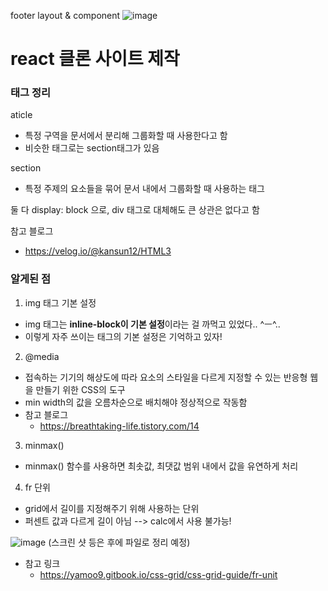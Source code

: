 footer layout & component
![image](https://github.com/Jung-eunwoo/web-frontend-study/assets/136785138/8a84e2ac-ae85-4413-8195-0d0140b753f0)


# react 클론 사이트 제작

### 태그 정리
aticle
- 특정 구역을 문서에서 분리해 그룹화할 때 사용한다고 함
- 비슷한 태그로는 section태그가 있음

section
- 특정 주제의 요소들을 묶어 문서 내에서 그룹화할 때 사용하는 태그

둘 다 display: block 으로, div 태그로 대체해도 큰 상관은 없다고 함

참고 블로그
- https://velog.io/@kansun12/HTML3

### 알게된 점
1. img 태그 기본 설정
  - img 태그는 **inline-block이 기본 설정**이라는 걸 까먹고 있었다.. ^ㅡ^..
  - 이렇게 자주 쓰이는 태그의 기본 설정은 기억하고 있자!
2. @media
  - 접속하는 기기의 해상도에 따라 요소의 스타일을 다르게 지정할 수 있는 반응형 웹을 만들기 위한 CSS의 도구
  - min width의 값을 오름차순으로 배치해야 정상적으로 작동함
  - 참고 블로그
    - https://breathtaking-life.tistory.com/14
3. minmax()
  - minmax() 함수를 사용하면 최솟값, 최댓값 범위 내에서 값을 유연하게 처리
4. fr 단위
  - grid에서 길이를 지정해주기 위해 사용하는 단위
  - 퍼센트 값과 다르게 길이 아님 --> calc에서 사용 불가능!

![image](https://github.com/Jung-eunwoo/web-frontend-study/assets/136785138/06857286-0271-4167-9f48-c37f07639add)
(스크린 샷 등은 후에 파일로 정리 예정)
  - 참고 링크
    - https://yamoo9.gitbook.io/css-grid/css-grid-guide/fr-unit  
    

